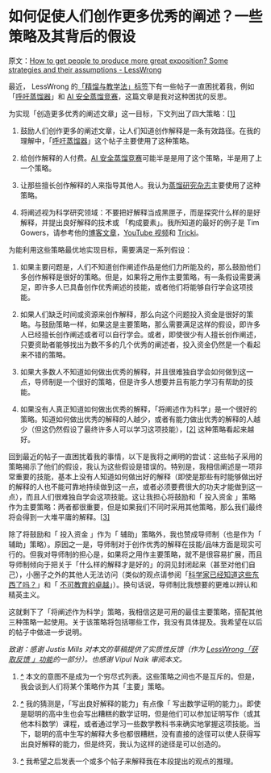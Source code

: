 # 如何促使人们创作更多优秀的阐述？一些策略及其背后的假设

原文：[How to get people to produce more great exposition? Some strategies and their assumptions - LessWrong](https://www.lesswrong.com/posts/BddavsuaHLAhkH45Z/how-to-get-people-to-produce-more-great-exposition-some)

最近， LessWrong 的[「精馏与教学法」标签](https://www.lesswrong.com/tag/distillation-and-pedagogy?sortedBy=new)下有一些帖子一直困扰着我，例如「[呼吁蒸馏器](https://www.lesswrong.com/posts/zo9zKcz47JxDErFzQ/call-for-distillers)」和 [AI 安全蒸馏竞赛](https://www.lesswrong.com/posts/C5e7ghGmFFwdqaFsT/calling-for-student-submissions-ai-safety-distillation-1)，这篇文章是我对这种困扰的反思。

为实现「创造更多优秀的阐述文章」这一目标，下文列出了四大策略：[[1\]](https://www.lesswrong.com/posts/BddavsuaHLAhkH45Z/how-to-get-people-to-produce-more-great-exposition-some#fn0gh6clgkh77q)

1. 鼓励人们创作更多的阐述文章，让人们知道创作解释是一条有效路径。在我的理解中，「[呼吁蒸馏器](https://www.lesswrong.com/posts/zo9zKcz47JxDErFzQ/call-for-distillers)」这个帖子主要使用了这种策略。

2. 给创作解释的人付费。[AI 安全蒸馏竞赛](https://www.lesswrong.com/posts/C5e7ghGmFFwdqaFsT/calling-for-student-submissions-ai-safety-distillation-1)可能半是是用了这个策略，半是用了上一个策略。

3. 让那些擅长创作解释的人来指导其他人。我认为[蒸馏研究杂志](https://distill.pub/journal/)主要使用了这种策略。

4. 将阐述视为科学研究领域：不要把好解释当成黑匣子，而是探究什么样的是好解释，并提出良好解释的技术或 「构成要素」。我所知道的最好的例子是 Tim Gowers，请参考他的[博客文章](https://gowers.wordpress.com/category/demystifying-proofs/)，[YouTube 视频](https://www.youtube.com/playlist?list=PLOft35kj95aajgXAFHKklygbpsESMQUid)和 [Tricki](https://web.archive.org/web/20220409083947/http://www.tricki.org/)。

为能利用这些策略最优地实现目标，需要满足一系列假设：

1. 如果主要问题是，人们不知道创作阐述作品是他们力所能及的，那么鼓励他们多创作解释是很好的策略。但是，如果将之用作主要策略，有一条假设需要满足，即许多人已具备创作优秀阐述的技能，或者他们将能够自行学会这项技能。

2. 如果人们缺乏时间或资源来创作解释，那么向这个问题投入资金是很好的策略。与鼓励策略一样，如果这是主要策略，那么需要满足这样的假设，即许多人已经擅长创作阐述或者可以自行学会。或者，即使很少有人擅长创作阐述，只要资助者能够找出为数不多的几个优秀的阐述者，投入资金仍然是一个看起来不错的策略。

3. 如果大多数人不知道如何做出优秀的解释，并且很难独自学会如何做到这一点，导师制是一个很好的策略，但是许多人想要并且有能力学习有帮助的技能。

4. 如果没有人真正知道如何做出优秀的解释，「将阐述作为科学」是一个很好的策略。知道如何做出优秀的解释的人越少，或者有能力做出优秀的解释的人越少（但这仍然假设了最终许多人可以学习这项技能），[[2\]](https://www.lesswrong.com/posts/BddavsuaHLAhkH45Z/how-to-get-people-to-produce-more-great-exposition-some#fnjpkolv45ugb) 这种策略看起来越好。

回到最近的帖子一直困扰着我的事情，以下是我将之阐明的尝试：这些帖子采用的策略揭示了他们的假设，我认为这些假设是错误的。特别是，我相信阐述是一项非常重要的技能，基本上没有人知道如何做出好的解释（即使是那些有时能够做出好的解释的人也不能可靠地持续做到这一点，或者必须要费很大的功夫才能做到这一点），而且人们很难独自学会这项技能。这让我担心将鼓励和「 投入资金 」策略作为主要策略：两者都很重要，但是如果我们不同时采用其他策略，那么我们最终将会得到一大堆平庸的解释。[[3\]](https://www.lesswrong.com/posts/BddavsuaHLAhkH45Z/how-to-get-people-to-produce-more-great-exposition-some#fnwgxtkdn0qes)

除了将鼓励和「 投入资金 」作为「 辅助」策略外，我也赞成导师制（也是作为「 辅助」策略）。原因之一是，导师制对于创作优秀的解释在技能/品味方面是现实可行的。但我对导师制的担心是，如果将之用作主要策略，就不是很容易扩展，而且导师制倾向于把关于「什么样的解释才是好的」的洞见封闭起来（甚至对他们自己），小圈子之外的其他人无法访问（类似的观点请参阅「[科学家已经知道这些东西了吗？](https://www.lesswrong.com/posts/WijMw9WkcafmCFgj4/do-scientists-already-know-this-stuff)」和「 [不可教育的卓越](https://www.lesswrong.com/posts/34Tu4SCK5r5Asdrn3/unteachable-excellence)」）。换句话说，导师制比我想要的更难以辨认和精英主义。

这就剩下了「将阐述作为科学」策略，我相信这是可用的最佳主要策略，搭配其他三种策略一起使用。关于该策略将包括哪些工作，我没有具体提及。我希望在以后的帖子中做进一步说明。

*致谢：感谢 Justis Mills 对本文的草稿提供了实质性反馈（作为 [LessWrong「获取反馈 」功能](https://www.lesswrong.com/posts/nsCwdYJEpmW5Hw5Xm/lesswrong-is-providing-feedback-and-proofreading-on-drafts)的一部分）。也感谢 Vipul Naik 审阅本文。*

1. **[^](https://www.lesswrong.com/posts/BddavsuaHLAhkH45Z/how-to-get-people-to-produce-more-great-exposition-some#fnref0gh6clgkh77q)** 本文的意图不是成为一个穷尽式列表。这些策略之间也不是互斥的。但是，我会谈到人们将某个策略作为其「主要」策略。

2. **[^](https://www.lesswrong.com/posts/BddavsuaHLAhkH45Z/how-to-get-people-to-produce-more-great-exposition-some#fnrefjpkolv45ugb)** 我的猜测是，「写出良好解释的能力」有点像「 写出数学证明的能力」。即使是聪明的高中生也会写出糟糕的数学证明，但是他们可以参加证明写作（或其他本科数学）课程，或者通过学习一些数学教科书来确实地掌握这项技能。当下，聪明的高中生写的解释大多也都很糟糕，没有直接的途径可以使人获得写出良好解释的能力，但是终究，我认为这样的途径是可以创造的。

3. **[^](https://www.lesswrong.com/posts/BddavsuaHLAhkH45Z/how-to-get-people-to-produce-more-great-exposition-some#fnrefwgxtkdn0qes)** 我希望之后发表一个或多个帖子来解释我在本段提出的观点的推理。